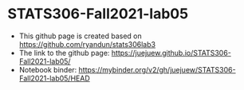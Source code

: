 # STATS306-Fall2021-lab05

* This github page is created based on https://github.com/ryandun/stats306lab3
* The link to the github page: https://juejuew.github.io/STATS306-Fall2021-lab05/
* Notebook binder: https://mybinder.org/v2/gh/juejuew/STATS306-Fall2021-lab05/HEAD
